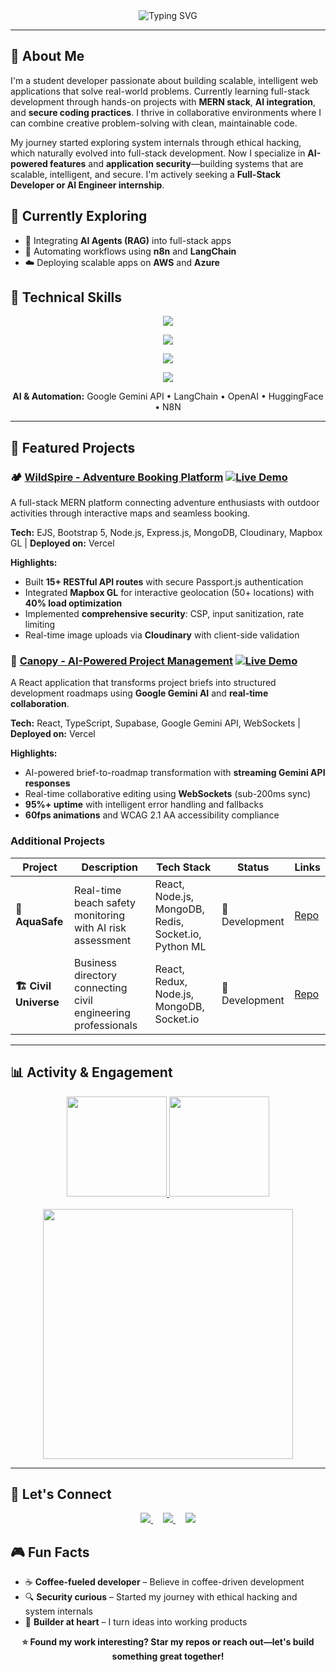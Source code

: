 <!-- 🎯 Hero / Intro Section -->
<div align="center">

<img src="https://readme-typing-svg.herokuapp.com?font=Fira+Code&pause=1000&color=36BCF7&center=true&vCenter=true&width=700&lines=Hey+there!+👋+I'm+Kasim+Lohar;Full-Stack+Developer+(MERN)+|+AI+Integration+Specialist;Building+Secure+and+Scalable+Web+Apps" alt="Typing SVG" />

</div>

---

## 🚀 About Me

I'm a student developer passionate about building scalable, intelligent web applications that solve real-world problems. Currently learning full-stack development through hands-on projects with **MERN stack**, **AI integration**, and **secure coding practices**. I thrive in collaborative environments where I can combine creative problem-solving with clean, maintainable code.

My journey started exploring system internals through ethical hacking, which naturally evolved into full-stack development. Now I specialize in **AI-powered features** and **application security**—building systems that are scalable, intelligent, and secure. I'm actively seeking a **Full-Stack Developer or AI Engineer internship**.

## 🌱 Currently Exploring

- 🤖 Integrating **AI Agents (RAG)** into full-stack apps  
- 🧩 Automating workflows using **n8n** and **LangChain**  
- ☁️ Deploying scalable apps on **AWS** and **Azure**

## 💼 Technical Skills

<p align="center">
  <a href="https://skillicons.dev">
    <img src="https://skillicons.dev/icons?i=js,ts,python,java,html,css&perline=6" />
  </a>
</p>

<p align="center">
  <a href="https://skillicons.dev">
    <img src="https://skillicons.dev/icons?i=react,nextjs,redux,tailwind,bootstrap,materialui,vite&perline=7" />
  </a>
</p>

<p align="center">
  <a href="https://skillicons.dev">
    <img src="https://skillicons.dev/icons?i=nodejs,express,fastapi,mongodb,postgres,mysql,firebase,supabase,redis&perline=10" />
  </a>
</p>

<p align="center">
  <a href="https://skillicons.dev">
    <img src="https://skillicons.dev/icons?i=aws,vercel,netlify,docker,githubactions,git,github,vscode,postman,notion,figma,slack&perline=12" />
  </a>
</p>

<p align="center">
  <strong>AI & Automation:</strong> Google Gemini API • LangChain • OpenAI • HuggingFace • N8N
</p>

---

## 🎯 Featured Projects

### 🏕️ [WildSpire - Adventure Booking Platform](https://github.com/kasimlohar/wildspire) [![Live Demo](https://img.shields.io/badge/Live-Demo-brightgreen?style=flat&logo=vercel)](https://wildspire.vercel.app)
A full-stack MERN platform connecting adventure enthusiasts with outdoor activities through interactive maps and seamless booking.

**Tech:** EJS, Bootstrap 5, Node.js, Express.js, MongoDB, Cloudinary, Mapbox GL | **Deployed on:** Vercel  

**Highlights:**
- Built **15+ RESTful API routes** with secure Passport.js authentication  
- Integrated **Mapbox GL** for interactive geolocation (50+ locations) with **40% load optimization**  
- Implemented **comprehensive security**: CSP, input sanitization, rate limiting  
- Real-time image uploads via **Cloudinary** with client-side validation  

### 🤖 [Canopy - AI-Powered Project Management](https://github.com/kasimlohar/canopy) [![Live Demo](https://img.shields.io/badge/Live-Demo-brightgreen?style=flat&logo=vercel)](https://canopy-gray.vercel.app)
A React application that transforms project briefs into structured development roadmaps using **Google Gemini AI** and **real-time collaboration**.

**Tech:** React, TypeScript, Supabase, Google Gemini API, WebSockets | **Deployed on:** Vercel  

**Highlights:**
- AI-powered brief-to-roadmap transformation with **streaming Gemini API responses**  
- Real-time collaborative editing using **WebSockets** (sub-200ms sync)  
- **95%+ uptime** with intelligent error handling and fallbacks  
- **60fps animations** and WCAG 2.1 AA accessibility compliance  

### Additional Projects

| Project | Description | Tech Stack | Status | Links |
|---------|-------------|------------|---------|-------|
| **🌊 AquaSafe** | Real-time beach safety monitoring with AI risk assessment | React, Node.js, MongoDB, Redis, Socket.io, Python ML | 🔄 Development | [Repo](https://github.com/kasimlohar/AquaSafe) |
| **🏗️ Civil Universe** | Business directory connecting civil engineering professionals | React, Redux, Node.js, MongoDB, Socket.io | 🔄 Development | [Repo](https://github.com/kasimlohar/Civil_Universe) |

---

## 📊 Activity & Engagement

<div align="center">

<a href="https://github.com/kasimlohar">
  <img src="https://github-readme-stats.vercel.app/api?username=kasimlohar&show_icons=true&theme=radical&hide_border=true&count_private=true" height="160px"/>
</a>
<a href="https://github.com/kasimlohar">
  <img src="https://github-readme-streak-stats.herokuapp.com/?user=kasimlohar&theme=radical&hide_border=true" height="160px"/>
</a>

</div>

<div align="center">
<br/>
<a href="https://leetcode.com/u/Kasimlohar/">
  <img src="https://leetcard.jacoblin.cool/kasimlohar?theme=dark&font=Source%20Code%20Pro" width="400" />
</a>

</div>

---

## 📱 Let's Connect

<p align="center">
  <a href="mailto:kasimlohar2@gmail.com">
    <img src="https://skillicons.dev/icons?i=gmail" />
  </a>
  &nbsp;&nbsp;&nbsp;
  <a href="https://www.linkedin.com/in/kasimlohar/">
    <img src="https://skillicons.dev/icons?i=linkedin" />
  </a>
  &nbsp;&nbsp;&nbsp;
  <a href="https://github.com/kasimlohar">
    <img src="https://skillicons.dev/icons?i=github" />
  </a>
</p>


## 🎮 Fun Facts

- ☕ **Coffee-fueled developer** – Believe in coffee-driven development  
- 🔍 **Security curious** – Started my journey with ethical hacking and system internals  
- 🚀 **Builder at heart** – I turn ideas into working products  

<div align="center">

**⭐ Found my work interesting? Star my repos or reach out—let's build something great together!**

</div>

